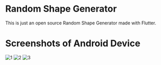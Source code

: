 # Random Shape Generator

This is just an open source Random Shape Generator made with Flutter.

# Screenshots of Android Device

![1](https://user-images.githubusercontent.com/87150874/183455844-e296916a-9adb-4b08-9274-9652a411d5c5.png)
![2](https://user-images.githubusercontent.com/87150874/183455851-3fc0ad8b-8f8c-4389-8ec5-15638f832242.png)
![3](https://user-images.githubusercontent.com/87150874/183455855-f0fe171a-e296-4cf9-aa6d-294646515b6c.png)
